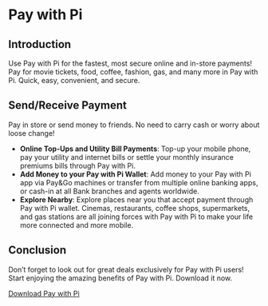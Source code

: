 # Pay with Pi

## Introduction
Use Pay with Pi for the fastest, most secure online and in-store payments! Pay for movie tickets, food, coffee, fashion, gas, and many more in Pay with Pi. Quick, easy, convenient, and secure.

## Send/Receive Payment
Pay in store or send money to friends. No need to carry cash or worry about loose change!

- **Online Top-Ups and Utility Bill Payments**: Top-up your mobile phone, pay your utility and internet bills or settle your monthly insurance premiums bills through Pay with Pi.
- **Add Money to your Pay with Pi Wallet**: Add money to your Pay with Pi app via Pay&Go machines or transfer from multiple online banking apps, or cash-in at all Bank branches and agents worldwide.
- **Explore Nearby**: Explore places near you that accept payment through Pay with Pi wallet. Cinemas, restaurants, coffee shops, supermarkets, and gas stations are all joining forces with Pay with Pi to make your life more connected and more mobile.


## Conclusion
Don’t forget to look out for great deals exclusively for Pay with Pi users! Start enjoying the amazing benefits of Pay with Pi. Download it now.

[Download Pay with Pi](https://forms.gle/NBzpicuQ1SXQSH4e6)
